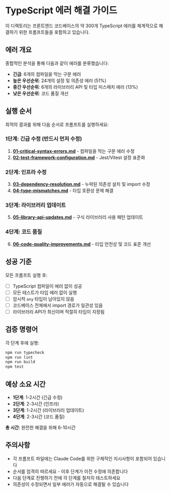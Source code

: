 # TypeScript 에러 해결 가이드

이 디렉토리는 프론트엔드 코드베이스의 약 300개 TypeScript 에러를 체계적으로 해결하기 위한 프롬프트들을 포함하고 있습니다.

## 에러 개요

종합적인 분석을 통해 다음과 같이 에러를 분류했습니다:

- **긴급**: 6개의 컴파일을 막는 구문 에러
- **높은 우선순위**: 24개의 설정 및 의존성 에러 (51%)
- **중간 우선순위**: 6개의 라이브러리 API 및 타입 미스매치 에러 (13%)
- **낮은 우선순위**: 코드 품질 개선

## 실행 순서

최적의 결과를 위해 다음 순서로 프롬프트를 실행하세요:

### 1단계: 긴급 수정 (반드시 먼저 수정)
1. **[01-critical-syntax-errors.md](./01-critical-syntax-errors.md)** - 컴파일을 막는 구문 에러 수정
2. **[02-test-framework-configuration.md](./02-test-framework-configuration.md)** - Jest/Vitest 설정 표준화

### 2단계: 인프라 수정
3. **[03-dependency-resolution.md](./03-dependency-resolution.md)** - 누락된 의존성 설치 및 import 수정
4. **[04-type-mismatches.md](./04-type-mismatches.md)** - 타입 호환성 문제 해결

### 3단계: 라이브러리 업데이트
5. **[05-library-api-updates.md](./05-library-api-updates.md)** - 구식 라이브러리 사용 패턴 업데이트

### 4단계: 코드 품질
6. **[06-code-quality-improvements.md](./06-code-quality-improvements.md)** - 타입 안전성 및 코드 표준 개선

## 성공 기준

모든 프롬프트 실행 후:
- [ ] TypeScript 컴파일이 에러 없이 성공
- [ ] 모든 테스트가 타입 에러 없이 실행
- [ ] 암시적 `any` 타입이 남아있지 않음
- [ ] 코드베이스 전체에서 import 경로가 일관성 있음
- [ ] 라이브러리 API가 최신이며 적절히 타입이 지정됨

## 검증 명령어

각 단계 후에 실행:
```bash
npm run typecheck
npm run lint
npm run build
npm test
```

## 예상 소요 시간

- **1단계**: 1-2시간 (긴급 수정)
- **2단계**: 2-3시간 (인프라)
- **3단계**: 1-2시간 (라이브러리 업데이트)
- **4단계**: 2-3시간 (코드 품질)

**총 시간**: 완전한 해결을 위해 6-10시간

## 주의사항

- 각 프롬프트 파일에는 Claude Code를 위한 구체적인 지시사항이 포함되어 있습니다
- 순서를 엄격히 따르세요 - 이후 단계가 이전 수정에 의존합니다
- 다음 단계로 진행하기 전에 각 단계를 철저히 테스트하세요
- 의존성이 수정되면서 일부 에러가 자동으로 해결될 수 있습니다